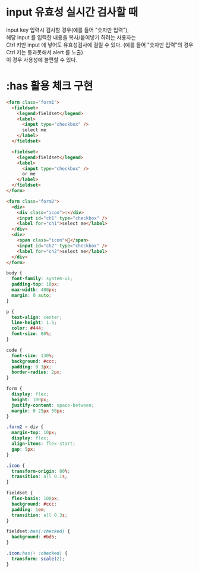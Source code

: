 # input 유효성 실시간 검사할 때

input key 입력시 검사할 경우(예를 들어 "숫자만 입력"),  
해당 input 를 입력한 내용을 복사/붙여넣기 하려는 사용자는  
Ctrl 키만 input 에 넣어도 유효성검사에 걸릴 수 있다. (예를 들어 "숫자만 입력"의 경우 Ctrl 키는 통과못해서 alert 를 노출)  
이 경우 사용성에 불편할 수 있다.

# :has 활용 체크 구현

```html
<form class="form1">
  <fieldset>
    <legend>fieldset</legend>
    <label>
      <input type="checkbox" />
      select me
    </label>
  </fieldset>

  <fieldset>
    <legend>fieldset</legend>
    <label>
      <input type="checkbox" />
      or me
    </label>
  </fieldset>
</form>

<form class="form2">
  <div>
    <div class="icon">💡</div>
    <input id="ch1" type="checkbox" />
    <label for="ch1">select me</label>
  </div>
  <div>
    <span class="icon">🤯</span>
    <input id="ch2" type="checkbox" />
    <label for="ch2">select me</label>
  </div>
</form>
```

```css
body {
  font-family: system-ui;
  padding-top: 10px;
  max-width: 400px;
  margin: 0 auto;
}

p {
  text-align: center;
  line-height: 1.5;
  color: #444;
  font-size: 80%;
}

code {
  font-size: 130%;
  background: #ccc;
  padding: 0 3px;
  border-radius: 2px;
}

form {
  display: flex;
  height: 100px;
  justify-content: space-between;
  margin: 0 25px 50px;
}

.form2 > div {
  margin-top: 10px;
  display: flex;
  align-items: flex-start;
  gap: 5px;
}

.icon {
  transform-origin: 80%;
  transition: all 0.1s;
}

fieldset {
  flex-basis: 100px;
  background: #ccc;
  padding: 1em;
  transition: all 0.3s;
}

fieldset:has(:checked) {
  background: #bd5;
}

.icon:has(+ :checked) {
  transform: scale(2);
}
```
